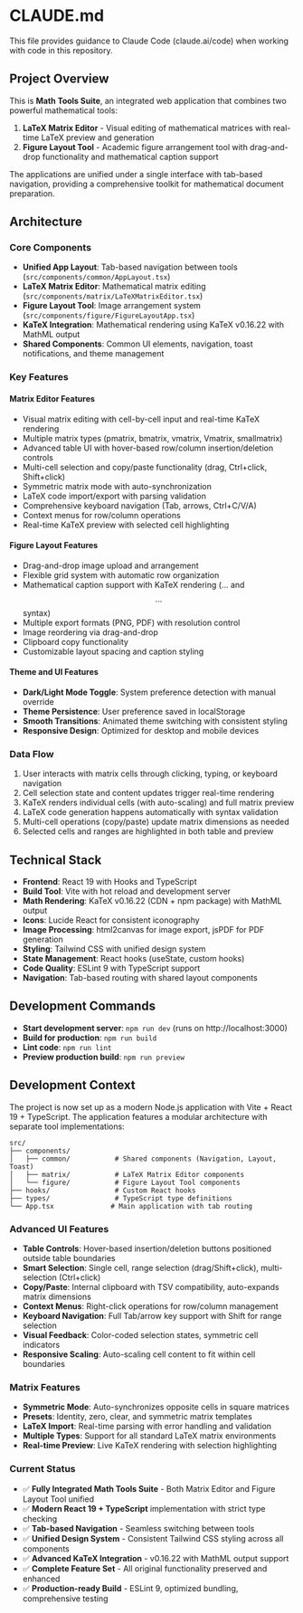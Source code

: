 # CLAUDE.md

This file provides guidance to Claude Code (claude.ai/code) when working with code in this repository.

## Project Overview

This is **Math Tools Suite**, an integrated web application that combines two powerful mathematical tools:

1. **LaTeX Matrix Editor** - Visual editing of mathematical matrices with real-time LaTeX preview and generation
2. **Figure Layout Tool** - Academic figure arrangement tool with drag-and-drop functionality and mathematical caption support

The applications are unified under a single interface with tab-based navigation, providing a comprehensive toolkit for mathematical document preparation.

## Architecture

### Core Components
- **Unified App Layout**: Tab-based navigation between tools (`src/components/common/AppLayout.tsx`)
- **LaTeX Matrix Editor**: Mathematical matrix editing (`src/components/matrix/LaTeXMatrixEditor.tsx`)
- **Figure Layout Tool**: Image arrangement system (`src/components/figure/FigureLayoutApp.tsx`)
- **KaTeX Integration**: Mathematical rendering using KaTeX v0.16.22 with MathML output
- **Shared Components**: Common UI elements, navigation, toast notifications, and theme management

### Key Features

#### Matrix Editor Features
- Visual matrix editing with cell-by-cell input and real-time KaTeX rendering
- Multiple matrix types (pmatrix, bmatrix, vmatrix, Vmatrix, smallmatrix)
- Advanced table UI with hover-based row/column insertion/deletion controls
- Multi-cell selection and copy/paste functionality (drag, Ctrl+click, Shift+click)
- Symmetric matrix mode with auto-synchronization
- LaTeX code import/export with parsing validation
- Comprehensive keyboard navigation (Tab, arrows, Ctrl+C/V/A)
- Context menus for row/column operations
- Real-time KaTeX preview with selected cell highlighting

#### Figure Layout Features
- Drag-and-drop image upload and arrangement
- Flexible grid system with automatic row organization
- Mathematical caption support with KaTeX rendering ($...$ and $$...$$ syntax)
- Multiple export formats (PNG, PDF) with resolution control
- Image reordering via drag-and-drop
- Clipboard copy functionality
- Customizable layout spacing and caption styling

#### Theme and UI Features
- **Dark/Light Mode Toggle**: System preference detection with manual override
- **Theme Persistence**: User preference saved in localStorage
- **Smooth Transitions**: Animated theme switching with consistent styling
- **Responsive Design**: Optimized for desktop and mobile devices

### Data Flow
1. User interacts with matrix cells through clicking, typing, or keyboard navigation
2. Cell selection state and content updates trigger real-time rendering
3. KaTeX renders individual cells (with auto-scaling) and full matrix preview
4. LaTeX code generation happens automatically with syntax validation
5. Multi-cell operations (copy/paste) update matrix dimensions as needed
6. Selected cells and ranges are highlighted in both table and preview

## Technical Stack

- **Frontend**: React 19 with Hooks and TypeScript
- **Build Tool**: Vite with hot reload and development server
- **Math Rendering**: KaTeX v0.16.22 (CDN + npm package) with MathML output
- **Icons**: Lucide React for consistent iconography
- **Image Processing**: html2canvas for image export, jsPDF for PDF generation
- **Styling**: Tailwind CSS with unified design system
- **State Management**: React hooks (useState, custom hooks)
- **Code Quality**: ESLint 9 with TypeScript support
- **Navigation**: Tab-based routing with shared layout components

## Development Commands

- **Start development server**: `npm run dev` (runs on http://localhost:3000)
- **Build for production**: `npm run build`
- **Lint code**: `npm run lint`
- **Preview production build**: `npm run preview`

## Development Context

The project is now set up as a modern Node.js application with Vite + React 19 + TypeScript. The application features a modular architecture with separate tool implementations:

```
src/
├── components/
│   ├── common/           # Shared components (Navigation, Layout, Toast)
│   ├── matrix/           # LaTeX Matrix Editor components
│   └── figure/           # Figure Layout Tool components
├── hooks/                # Custom React hooks
├── types/                # TypeScript type definitions
└── App.tsx              # Main application with tab routing
```

### Advanced UI Features
- **Table Controls**: Hover-based insertion/deletion buttons positioned outside table boundaries
- **Smart Selection**: Single cell, range selection (drag/Shift+click), multi-selection (Ctrl+click)
- **Copy/Paste**: Internal clipboard with TSV compatibility, auto-expands matrix dimensions
- **Context Menus**: Right-click operations for row/column management
- **Keyboard Navigation**: Full Tab/arrow key support with Shift for range selection
- **Visual Feedback**: Color-coded selection states, symmetric cell indicators
- **Responsive Scaling**: Auto-scaling cell content to fit within cell boundaries

### Matrix Features
- **Symmetric Mode**: Auto-synchronizes opposite cells in square matrices
- **Presets**: Identity, zero, clear, and symmetric matrix templates
- **LaTeX Import**: Real-time parsing with error handling and validation
- **Multiple Types**: Support for all standard LaTeX matrix environments
- **Real-time Preview**: Live KaTeX rendering with selection highlighting

### Current Status
- ✅ **Fully Integrated Math Tools Suite** - Both Matrix Editor and Figure Layout Tool unified
- ✅ **Modern React 19 + TypeScript** implementation with strict type checking
- ✅ **Tab-based Navigation** - Seamless switching between tools
- ✅ **Unified Design System** - Consistent Tailwind CSS styling across all components
- ✅ **Advanced KaTeX Integration** - v0.16.22 with MathML output support
- ✅ **Complete Feature Set** - All original functionality preserved and enhanced
- ✅ **Production-ready Build** - ESLint 9, optimized bundling, comprehensive testing